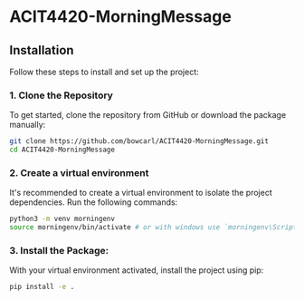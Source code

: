 # ACIT4420-MorningMessage

## Installation

Follow these steps to install and set up the project:

### 1. Clone the Repository

To get started, clone the repository from GitHub or download the package manually:

```bash
git clone https://github.com/bowcarl/ACIT4420-MorningMessage.git
cd ACIT4420-MorningMessage
```
### 2. Create a virtual environment

It's recommended to create a virtual environment to isolate the project dependencies. Run the following commands:

```bash
python3 -m venv morningenv
source morningenv/bin/activate # or with windows use `morningenv\Scripts\activate`
```

### 3. Install the Package:

With your virtual environment activated, install the project using pip:

```bash
pip install -e .
```
